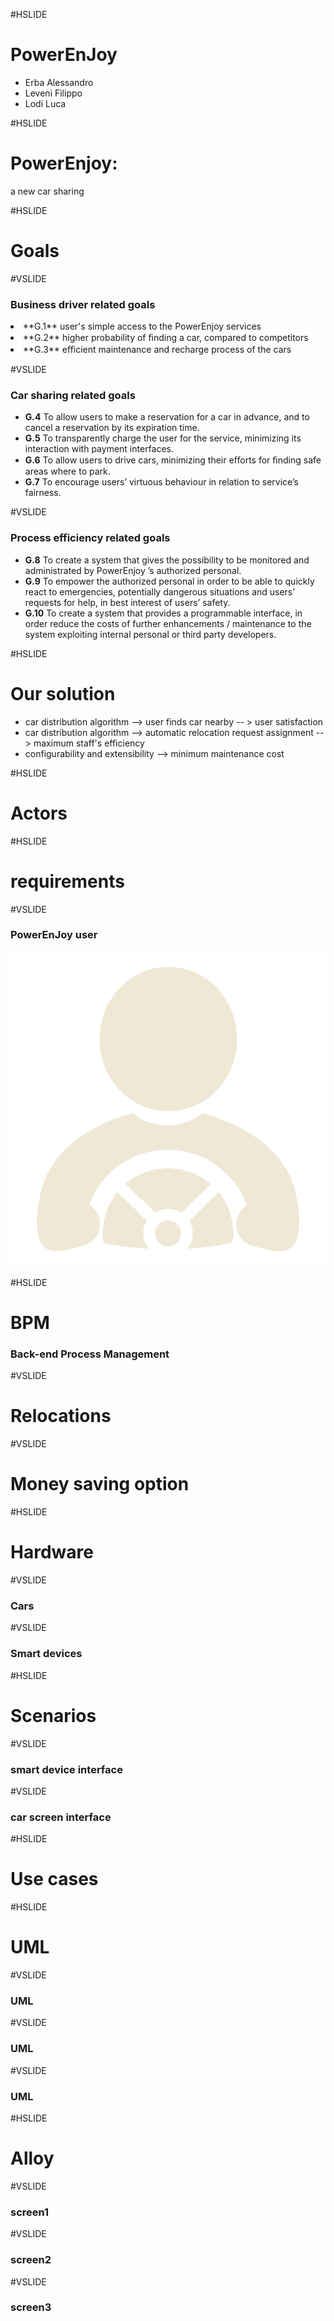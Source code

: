 #HSLIDE
# PowerEnJoy
- Erba Alessandro
- Leveni Filippo
- Lodi Luca

#HSLIDE
# PowerEnjoy:
a new car sharing

#HSLIDE
# Goals

#VSLIDE
### Business driver related goals
<li> **G.1** user's simple access to the PowerEnjoy services</li>
<li> **G.2** higher probability of ﬁnding a car, compared to competitors</li> <!-- .element: class="fragment" -->
<li> **G.3** eﬃcient maintenance and recharge process of the cars</li> <!-- .element: class="fragment" -->

#VSLIDE
### Car sharing related goals
- **G.4** To allow users to make a reservation for a car in advance, and to cancel a reservation by its expiration time.
- **G.5** To transparently charge the user for the service, minimizing its interaction with payment interfaces. <!-- .element: class="fragment" -->
- **G.6** To allow users to drive cars, minimizing their eﬀorts for ﬁnding safe areas where to park. <!-- .element: class="fragment" -->
- **G.7** To encourage users’ virtuous behaviour in relation to service’s fairness.<!-- .element: class="fragment" -->

#VSLIDE
### Process efficiency related goals
- **G.8** To create a system that gives the possibility to be monitored and administrated by PowerEnjoy ’s authorized personal.
- **G.9** To empower the authorized personal in order to be able to quickly react to emergencies, potentially dangerous situations and users’ requests for help, in best interest of users’ safety. <!-- .element: class="fragment" -->
- **G.10** To create a system that provides a programmable interface, in order reduce the costs of further enhancements / maintenance to the system exploiting internal personal or third party developers. <!-- .element: class="fragment" -->

#HSLIDE
# Our solution
- car distribution algorithm --> user finds car nearby -- > user satisfaction
- car distribution algorithm --> automatic relocation request assignment --> maximum staff's efficiency
- configurability and extensibility --> minimum maintenance cost

#HSLIDE
# Actors

#HSLIDE
# requirements

#VSLIDE 
### PowerEnJoy user
![icon](presentation/powerenjoy_user.png)

#HSLIDE
# BPM
### Back-end Process Management

#VSLIDE 
# Relocations

#VSLIDE
# Money saving option

#HSLIDE
# Hardware

#VSLIDE
### Cars

#VSLIDE
### Smart devices

#HSLIDE
# Scenarios

#VSLIDE
### smart device interface

#VSLIDE
### car screen interface

#HSLIDE
# Use cases

#HSLIDE
# UML

#VSLIDE
### UML

#VSLIDE
### UML

#VSLIDE
### UML

#HSLIDE
# Alloy

#VSLIDE
### screen1
#VSLIDE
### screen2
#VSLIDE
### screen3
